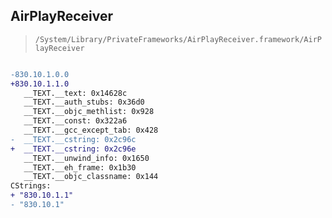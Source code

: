 ## AirPlayReceiver

> `/System/Library/PrivateFrameworks/AirPlayReceiver.framework/AirPlayReceiver`

```diff

-830.10.1.0.0
+830.10.1.1.0
   __TEXT.__text: 0x14628c
   __TEXT.__auth_stubs: 0x36d0
   __TEXT.__objc_methlist: 0x928
   __TEXT.__const: 0x322a6
   __TEXT.__gcc_except_tab: 0x428
-  __TEXT.__cstring: 0x2c96c
+  __TEXT.__cstring: 0x2c96e
   __TEXT.__unwind_info: 0x1650
   __TEXT.__eh_frame: 0x1b30
   __TEXT.__objc_classname: 0x144
CStrings:
+ "830.10.1.1"
- "830.10.1"

```

